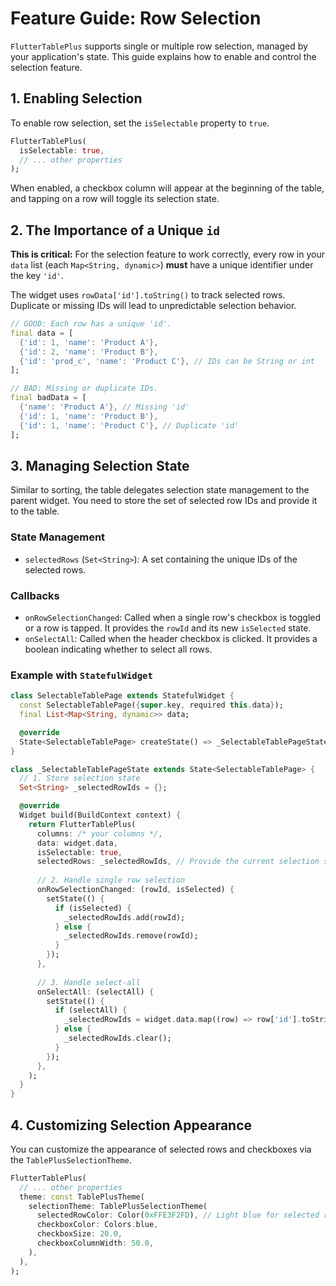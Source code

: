 # Feature Guide: Row Selection

`FlutterTablePlus` supports single or multiple row selection, managed by your application's state. This guide explains how to enable and control the selection feature.

## 1. Enabling Selection

To enable row selection, set the `isSelectable` property to `true`.

```dart
FlutterTablePlus(
  isSelectable: true,
  // ... other properties
);
```

When enabled, a checkbox column will appear at the beginning of the table, and tapping on a row will toggle its selection state.

## 2. The Importance of a Unique `id`

**This is critical:** For the selection feature to work correctly, every row in your `data` list (each `Map<String, dynamic>`) **must** have a unique identifier under the key `'id'`.

The widget uses `rowData['id'].toString()` to track selected rows. Duplicate or missing IDs will lead to unpredictable selection behavior.

```dart
// GOOD: Each row has a unique 'id'.
final data = [
  {'id': 1, 'name': 'Product A'},
  {'id': 2, 'name': 'Product B'},
  {'id': 'prod_c', 'name': 'Product C'}, // IDs can be String or int
];

// BAD: Missing or duplicate IDs.
final badData = [
  {'name': 'Product A'}, // Missing 'id'
  {'id': 1, 'name': 'Product B'},
  {'id': 1, 'name': 'Product C'}, // Duplicate 'id'
];
```

## 3. Managing Selection State

Similar to sorting, the table delegates selection state management to the parent widget. You need to store the set of selected row IDs and provide it to the table.

### State Management

- `selectedRows` (`Set<String>`): A set containing the unique IDs of the selected rows.

### Callbacks

- `onRowSelectionChanged`: Called when a single row's checkbox is toggled or a row is tapped. It provides the `rowId` and its new `isSelected` state.
- `onSelectAll`: Called when the header checkbox is clicked. It provides a boolean indicating whether to select all rows.

### Example with `StatefulWidget`

```dart
class SelectableTablePage extends StatefulWidget {
  const SelectableTablePage({super.key, required this.data});
  final List<Map<String, dynamic>> data;

  @override
  State<SelectableTablePage> createState() => _SelectableTablePageState();
}

class _SelectableTablePageState extends State<SelectableTablePage> {
  // 1. Store selection state
  Set<String> _selectedRowIds = {};

  @override
  Widget build(BuildContext context) {
    return FlutterTablePlus(
      columns: /* your columns */,
      data: widget.data,
      isSelectable: true,
      selectedRows: _selectedRowIds, // Provide the current selection state
      
      // 2. Handle single row selection
      onRowSelectionChanged: (rowId, isSelected) {
        setState(() {
          if (isSelected) {
            _selectedRowIds.add(rowId);
          } else {
            _selectedRowIds.remove(rowId);
          }
        });
      },
      
      // 3. Handle select-all
      onSelectAll: (selectAll) {
        setState(() {
          if (selectAll) {
            _selectedRowIds = widget.data.map((row) => row['id'].toString()).toSet();
          } else {
            _selectedRowIds.clear();
          }
        });
      },
    );
  }
}
```

## 4. Customizing Selection Appearance

You can customize the appearance of selected rows and checkboxes via the `TablePlusSelectionTheme`.

```dart
FlutterTablePlus(
  // ... other properties
  theme: const TablePlusTheme(
    selectionTheme: TablePlusSelectionTheme(
      selectedRowColor: Color(0xFFE3F2FD), // Light blue for selected rows
      checkboxColor: Colors.blue,
      checkboxSize: 20.0,
      checkboxColumnWidth: 50.0,
    ),
  ),
);
```
